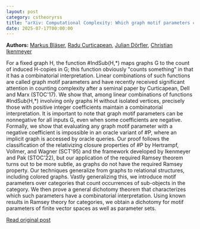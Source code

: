 ```yaml
---
layout: post
category: cstheoryrss
title: "arXiv: Computational Complexity: Which graph motif parameters count?"
date: 2025-07-17T00:00:00
---
```


**Authors:** [Markus Bläser](https://dblp.uni-trier.de/search?q=Markus+Bl%C3%A4ser), [Radu Curticapean](https://dblp.uni-trier.de/search?q=Radu+Curticapean), [Julian Dörfler](https://dblp.uni-trier.de/search?q=Julian+D%C3%B6rfler), [Christian Ikenmeyer](https://dblp.uni-trier.de/search?q=Christian+Ikenmeyer)

For a fixed graph H, the function #IndSub(H,\*) maps graphs G to the count of
induced H-copies in G; this function obviously "counts something" in that it
has a combinatorial interpretation. Linear combinations of such functions are
called graph motif parameters and have recently received significant attention
in counting complexity after a seminal paper by Curticapean, Dell and Marx
(STOC'17). We show that, among linear combinations of functions #IndSub(H,\*)
involving only graphs H without isolated vertices, precisely those with
positive integer coefficients maintain a combinatorial interpretation. It is
important to note that graph motif parameters can be nonnegative for all inputs
G, even when some coefficients are negative.
Formally, we show that evaluating any graph motif parameter with a negative
coefficient is impossible in an oracle variant of #P, where an implicit graph
is accessed by oracle queries. Our proof follows the classification of the
relativizing closure properties of #P by Hertrampf, Vollmer, and Wagner
(SCT'95) and the framework developed by Ikenmeyer and Pak (STOC'22), but our
application of the required Ramsey theorem turns out to be more subtle, as
graphs do not have the required Ramsey property.
Our techniques generalize from graphs to relational structures, including
colored graphs. Vastly generalizing this, we introduce motif parameters over
categories that count occurrences of sub-objects in the category. We then prove
a general dichotomy theorem that characterizes which such parameters have a
combinatorial interpretation. Using known results in Ramsey theory for
categories, we obtain a dichotomy for motif parameters of finite vector spaces
as well as parameter sets.

[Read original post](http://arxiv.org/abs/2507.12244v1)
